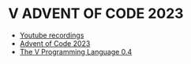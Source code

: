 # V ADVENT OF CODE 2023

* [Youtube recordings](https://www.youtube.com/playlist?list=PLwoTAzMQhxh_h9ITLfuVwPWsHZL0IP48y)
* [Advent of Code 2023](https://adventofcode.com/)
* [The V Programming Language 0.4](https://vlang.io/)
